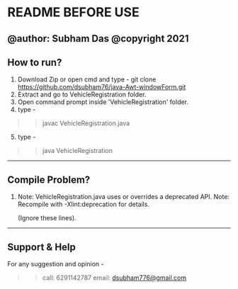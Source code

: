 # README BEFORE USE
@author: Subham Das
@copyright 2021
---

## How to run?
1. Download Zip or open cmd and type - git clone https://github.com/dsubham76/java-Awt-windowForm.git
2. Extract and go to VehicleRegistration folder.
3. Open command prompt inside 'VehicleRegistration' folder.
4. type - 
>> javac VehicleRegistration.java
5. type - 
>> java VehicleRegistration

---

## Compile Problem?
1.  Note: VehicleRegistration.java uses or overrides a deprecated API.
	Note: Recompile with -Xlint:deprecation for details.

	(Ignore these lines).

---

## Support & Help
For any suggestion and opinion -
>> call: 6291142787
>> email: dsubham776@gmail.com
